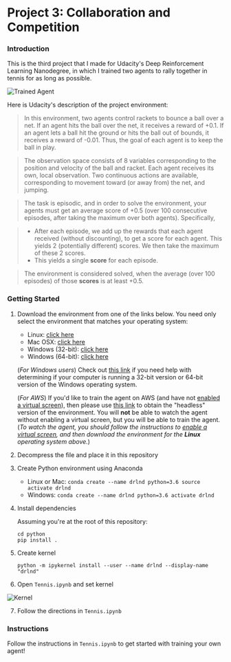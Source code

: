 [//]: # 'Image References'
[image1]: https://user-images.githubusercontent.com/10624937/42135623-e770e354-7d12-11e8-998d-29fc74429ca2.gif 'Trained Agent'
[image2]: https://user-images.githubusercontent.com/10624937/42386929-76f671f0-8106-11e8-9376-f17da2ae852e.png 'Kernel'

# Project 3: Collaboration and Competition

### Introduction

This is the third project that I made for Udacity's Deep Reinforcement Learning Nanodegree, in which I trained two agents to rally together in tennis for as long as possible.

![Trained Agent][image1]

Here is Udacity's description of the project environment:

> In this environment, two agents control rackets to bounce a ball over a net. If an agent hits the ball over the net, it receives a reward of +0.1. If an agent lets a ball hit the ground or hits the ball out of bounds, it receives a reward of -0.01. Thus, the goal of each agent is to keep the ball in play.

> The observation space consists of 8 variables corresponding to the position and velocity of the ball and racket. Each agent receives its own, local observation. Two continuous actions are available, corresponding to movement toward (or away from) the net, and jumping.

> The task is episodic, and in order to solve the environment, your agents must get an average score of +0.5 (over 100 consecutive episodes, after taking the maximum over both agents). Specifically,

> - After each episode, we add up the rewards that each agent received (without discounting), to get a score for each agent. This yields 2 (potentially different) scores. We then take the maximum of these 2 scores.
> - This yields a single **score** for each episode.

> The environment is considered solved, when the average (over 100 episodes) of those **scores** is at least +0.5.

### Getting Started

1. Download the environment from one of the links below. You need only select the environment that matches your operating system:

   - Linux: [click here](https://s3-us-west-1.amazonaws.com/udacity-drlnd/P3/Tennis/Tennis_Linux.zip)
   - Mac OSX: [click here](https://s3-us-west-1.amazonaws.com/udacity-drlnd/P3/Tennis/Tennis.app.zip)
   - Windows (32-bit): [click here](https://s3-us-west-1.amazonaws.com/udacity-drlnd/P3/Tennis/Tennis_Windows_x86.zip)
   - Windows (64-bit): [click here](https://s3-us-west-1.amazonaws.com/udacity-drlnd/P3/Tennis/Tennis_Windows_x86_64.zip)

   (_For Windows users_) Check out [this link](https://support.microsoft.com/en-us/help/827218/how-to-determine-whether-a-computer-is-running-a-32-bit-version-or-64) if you need help with determining if your computer is running a 32-bit version or 64-bit version of the Windows operating system.

   (_For AWS_) If you'd like to train the agent on AWS (and have not [enabled a virtual screen](https://github.com/Unity-Technologies/ml-agents/blob/master/docs/Training-on-Amazon-Web-Service.md)), then please use [this link](https://s3-us-west-1.amazonaws.com/udacity-drlnd/P3/Tennis/Tennis_Linux_NoVis.zip) to obtain the "headless" version of the environment. You will **not** be able to watch the agent without enabling a virtual screen, but you will be able to train the agent. (_To watch the agent, you should follow the instructions to [enable a virtual screen](https://github.com/Unity-Technologies/ml-agents/blob/master/docs/Training-on-Amazon-Web-Service.md), and then download the environment for the **Linux** operating system above._)

2. Decompress the file and place it in this repository

3. Create Python environment using Anaconda

   - Linux or Mac:
     `conda create --name drlnd python=3.6 source activate drlnd`
   - Windows:
     `conda create --name drlnd python=3.6 activate drlnd`

4. Install dependencies

   Assuming you're at the root of this repository:

   ```
   cd python
   pip install .
   ```

5. Create kernel

   ```
   python -m ipykernel install --user --name drlnd --display-name "drlnd"
   ```

6. Open `Tennis.ipynb` and set kernel

![Kernel][image2]

7. Follow the directions in `Tennis.ipynb`

### Instructions

Follow the instructions in `Tennis.ipynb` to get started with training your own agent!
